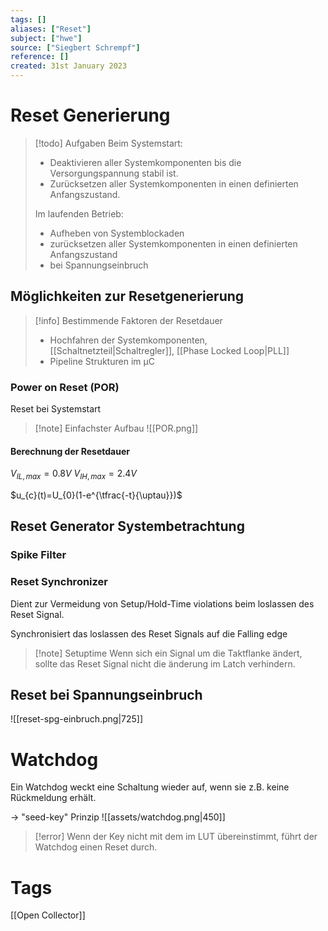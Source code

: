 ```yaml
---
tags: []
aliases: ["Reset"]
subject: ["hwe"]
source: ["Siegbert Schrempf"]
reference: []
created: 31st January 2023
---
```


# Reset Generierung

> [!todo] Aufgaben
> Beim Systemstart:
> - Deaktivieren aller Systemkomponenten bis die Versorgungspannung stabil ist.
> - Zurücksetzen aller Systemkomponenten in einen definierten Anfangszustand.
> 
> Im laufenden Betrieb:
> - Aufheben von Systemblockaden
> - zurücksetzen aller Systemkomponenten in einen definierten Anfangszustand
> - bei Spannungseinbruch

## Möglichkeiten zur Resetgenerierung

> [!info] Bestimmende Faktoren der Resetdauer
> - Hochfahren der Systemkomponenten, [[Schaltnetzteil|Schaltregler]], [[Phase Locked Loop|PLL]]
> - Pipeline Strukturen im µC

### Power on Reset (POR)
Reset bei Systemstart
> [!note] Einfachster Aufbau
> ![[POR.png]]


#### Berechnung der Resetdauer
$V_{IL,max}=0.8V$
$V_{IH,max}=2.4V$

$u_{c}(t)=U_{0}(1-e^{\tfrac{-t}{\uptau}})$

## Reset Generator Systembetrachtung

### Spike Filter

### Reset Synchronizer
Dient zur Vermeidung von Setup/Hold-Time violations beim loslassen des Reset Signal.

Synchronisiert das loslassen des Reset Signals auf die Falling edge

> [!note] Setuptime
> Wenn sich ein Signal um die Taktflanke ändert, sollte das Reset Signal nicht die änderung im Latch verhindern.
## Reset bei Spannungseinbruch

![[reset-spg-einbruch.png|725]]
# Watchdog
Ein Watchdog weckt eine Schaltung wieder auf, wenn sie z.B. keine Rückmeldung erhält.

$\rightarrow$ "seed-key" Prinzip
![[assets/watchdog.png|450]]
> [!error] Wenn der Key nicht mit dem im LUT übereinstimmt, führt der Watchdog einen Reset durch.

# Tags
[[Open Collector]]